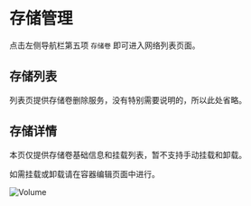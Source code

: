 # 存储管理

点击左侧导航栏第五项 `存储卷` 即可进入网络列表页面。

## 存储列表

列表页提供存储卷删除服务，没有特别需要说明的，所以此处省略。

## 存储详情

本页仅提供存储卷基础信息和挂载列表，暂不支持手动挂载和卸载。

如需挂载或卸载请在容器编辑页面中进行。

![Volume](/image/volume.png)
